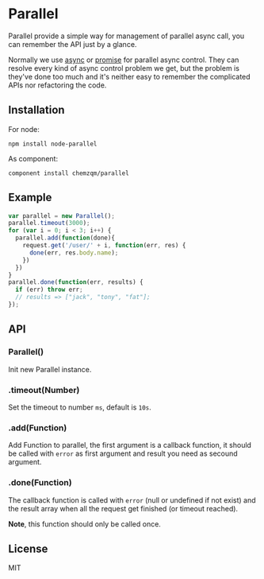 # Parallel

Parallel provide a simple way for management of parallel async call, you can remember the API just by a glance.

Normally we use [async](https://github.com/caolan/async) or [promise](https://github.com/then/promise) for parallel async control.
They can resolve every kind of async control problem we get, but the problem is they've done too much and it's neither easy to remember the complicated APIs nor refactoring the code.

## Installation

For node:

    npm install node-parallel

As component:

    component install chemzqm/parallel

## Example

``` js
var parallel = new Parallel();
parallel.timeout(3000);
for (var i = 0; i < 3; i++) {
  parallel.add(function(done){
    request.get('/user/' + i, function(err, res) {
      done(err, res.body.name);
    })
  })
}
parallel.done(function(err, results) {
  if (err) throw err;
  // results => ["jack", "tony", "fat"];
});
```

## API

### Parallel()

Init new Parallel instance.

### .timeout(Number)

Set the timeout to number `ms`, default is `10s`.

### .add(Function)

Add Function to parallel, the first argument is a callback function, it should be called with `error` as first argument and result you need as secound argument.

### .done(Function)

The callback function is called with `error` (null or undefined if not exist) and the result array when all the request get finished (or timeout reached).

**Note**, this function should only be called once.

## License

  MIT
